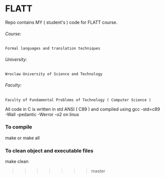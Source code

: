 # FLATT

Repo contains MY ( student's ) code for FLATT course.

###### Course:
    Formal languages and translation techniques
###### University:
    Wroclaw University of Science and Technology
###### Faculty:
    Faculty of Fundamental Problems of Technology ( Computer Science )

All code in C is written in std ANSI ( C89 ) and compiled using gcc -std=c89 -Wall -pedantic -Werror -o2 on linux

### To compile
make or make all

### To clean object and executable files
make clean
>>>>>>> master


